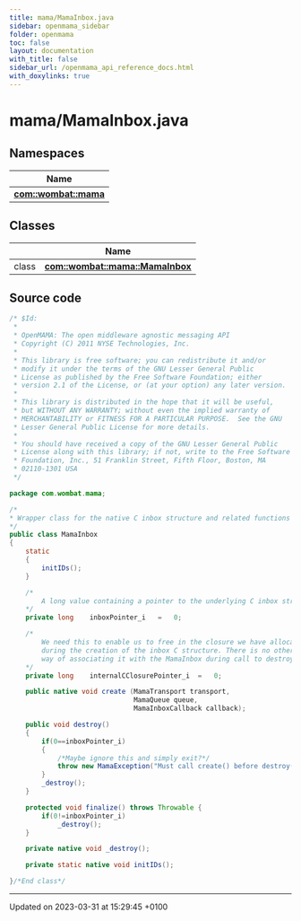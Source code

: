 ```yaml
---
title: mama/MamaInbox.java
sidebar: openmama_sidebar
folder: openmama
toc: false
layout: documentation
with_title: false
sidebar_url: /openmama_api_reference_docs.html
with_doxylinks: true
---
```


# mama/MamaInbox.java



## Namespaces

| Name           |
| -------------- |
| **[com::wombat::mama](namespacecom_1_1wombat_1_1mama.html)**  |

## Classes

|                | Name           |
| -------------- | -------------- |
| class | **[com::wombat::mama::MamaInbox](classcom_1_1wombat_1_1mama_1_1MamaInbox.html)**  |




## Source code

```java
/* $Id:
 *
 * OpenMAMA: The open middleware agnostic messaging API
 * Copyright (C) 2011 NYSE Technologies, Inc.
 *
 * This library is free software; you can redistribute it and/or
 * modify it under the terms of the GNU Lesser General Public
 * License as published by the Free Software Foundation; either
 * version 2.1 of the License, or (at your option) any later version.
 *
 * This library is distributed in the hope that it will be useful,
 * but WITHOUT ANY WARRANTY; without even the implied warranty of
 * MERCHANTABILITY or FITNESS FOR A PARTICULAR PURPOSE.  See the GNU
 * Lesser General Public License for more details.
 *
 * You should have received a copy of the GNU Lesser General Public
 * License along with this library; if not, write to the Free Software
 * Foundation, Inc., 51 Franklin Street, Fifth Floor, Boston, MA
 * 02110-1301 USA
 */

package com.wombat.mama;

/*
* Wrapper class for the native C inbox structure and related functions
*/
public class MamaInbox
{
    static
    {
        initIDs();
    }

    /*
        A long value containing a pointer to the underlying C inbox structure
    */
    private long    inboxPointer_i   =   0;

    /*
        We need this to enable us to free in the closure we have allocated
        during the creation of the inbox C structure. There is no other
        way of associating it with the MamaInbox during call to destroy()
    */
    private long    internalCClosurePointer_i  =   0;

    public native void create (MamaTransport transport,
                               MamaQueue queue,
                               MamaInboxCallback callback);

    public void destroy()
    {
        if(0==inboxPointer_i)
        {
            /*Maybe ignore this and simply exit?*/
            throw new MamaException("Must call create() before destroy()");
        }
        _destroy();
    }

    protected void finalize() throws Throwable {
        if(0!=inboxPointer_i)
            _destroy();
    } 

    private native void _destroy();

    private static native void initIDs();

}/*End class*/
```


-------------------------------

Updated on 2023-03-31 at 15:29:45 +0100
